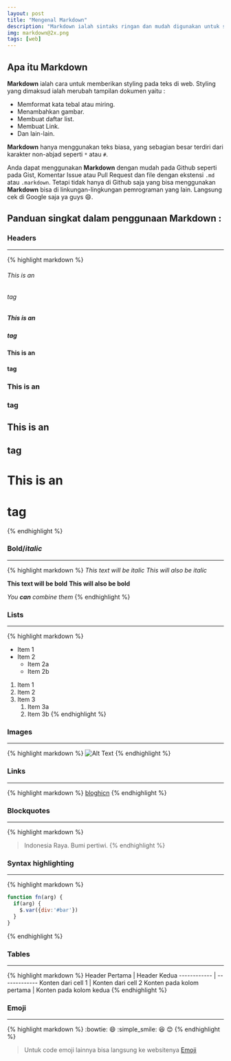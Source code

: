 ```yaml
---
layout: post
title: "Mengenal Markdown"
description: "Markdown ialah sintaks ringan dan mudah digunakan untuk styling pada semua bentuk tulisan."
img: markdown@2x.png
tags: [web]
---
```


## Apa itu **Markdown**

**Markdown** ialah cara untuk memberikan styling pada teks di web. Styling yang dimaksud ialah merubah tampilan dokumen yaitu :
 - Memformat kata tebal atau miring.
 - Menambahkan gambar.
 - Membuat daftar list.
 - Membuat Link.
 - Dan lain-lain.

**Markdown** hanya menggunakan teks biasa, yang sebagian besar terdiri dari karakter non-abjad seperti `*` atau `#`.

Anda dapat menggunakan **Markdown** dengan mudah pada Github seperti pada Gist, Komentar Issue atau Pull Request dan file dengan ekstensi `.md` atau `.markdown`.
Tetapi tidak hanya di Github saja yang bisa menggunakan **Markdown** bisa di linkungan-lingkungan pemrograman yang lain. Langsung cek di Google saja ya guys :smile:.

## Panduan singkat dalam penggunaan **Markdown** :

### **Headers**

* * *
{% highlight markdown %}
###### This is an <h6> tag
##### This is an <h5> tag
#### This is an <h4> tag
### This is an <h3> tag
## This is an <h2> tag
# This is an <h1> tag
{% endhighlight %}

### **Bold/*italic***

* * *
{% highlight markdown %}
*This text will be italic*
_This will also be italic_

**This text will be bold**
__This will also be bold__

_You **can** combine them_
{% endhighlight %}

### **Lists**

* * *
{% highlight markdown %}
<!-- bullet -->
* Item 1
* Item 2
  * Item 2a
  * Item 2b
<!-- numbering -->
1. Item 1
1. Item 2
1. Item 3
   1. Item 3a
   1. Item 3b
{% endhighlight %}

### **Images**

* * *
{% highlight markdown %}
![Alt Text](url)
{% endhighlight %}

### **Links**

* * *
{% highlight markdown %}
[bloghicn](http://www.bloghicn.ga)
{% endhighlight %}

### **Blockquotes**

* * *
{% highlight markdown %}
> Indonesia Raya.
> Bumi pertiwi.
{% endhighlight %}

### **Syntax highlighting**

* * *
{% highlight markdown %}
```javascript <!-- bisa diganti dengan type code yang digunakan html/javascript/python/typescript dll -->
function fn(arg) {
  if(arg) {
    $.var({div:'#bar'})
  }
}
```
{% endhighlight %}

### **Tables**

* * *
{% highlight markdown %}
Header Pertama | Header Kedua
------------ | -------------
Konten dari cell 1 | Konten dari cell 2
Konten pada kolom pertama | Konten pada kolom kedua
{% endhighlight %}

### **Emoji**

* * *
{% highlight markdown %}
:bowtie:
:smile:
:simple_smile:
:laughing:
:blush:
{% endhighlight %}

> Untuk code emoji lainnya bisa langsung ke websitenya [Emoji](https://www.webpagefx.com/tools/emoji-cheat-sheet/)